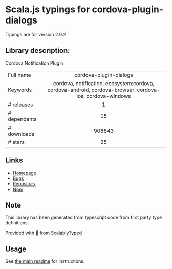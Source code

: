 
# Scala.js typings for cordova-plugin-dialogs

Typings are for version 2.0.2

## Library description:
Cordova Notification Plugin

|                    |                 |
| ------------------ | :-------------: |
| Full name          | cordova-plugin-dialogs |
| Keywords           | cordova, notification, ecosystem:cordova, cordova-android, cordova-browser, cordova-ios, cordova-windows |
| # releases         | 1 |
| # dependents       | 15 |
| # downloads        | 908843 |
| # stars            | 25 |

## Links
- [Homepage](https://github.com/apache/cordova-plugin-dialogs#readme)
- [Bugs](https://github.com/apache/cordova-plugin-dialogs/issues)
- [Repository](https://github.com/apache/cordova-plugin-dialogs)
- [Npm](https://www.npmjs.com/package/cordova-plugin-dialogs)
    


## Note
This library has been generated from typescript code from first party type definitions.

Provided with :purple_heart: from [ScalablyTyped](https://github.com/oyvindberg/ScalablyTyped)

## Usage
See [the main readme](../../readme.md) for instructions.


